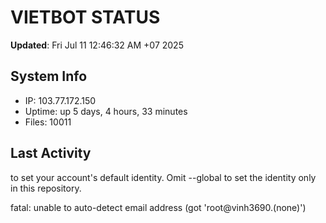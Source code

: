 # VIETBOT STATUS
**Updated**: Fri Jul 11 12:46:32 AM +07 2025

## System Info
- IP: 103.77.172.150
- Uptime: up 5 days, 4 hours, 33 minutes
- Files: 10011

## Last Activity

to set your account's default identity.
Omit --global to set the identity only in this repository.

fatal: unable to auto-detect email address (got 'root@vinh3690.(none)')
